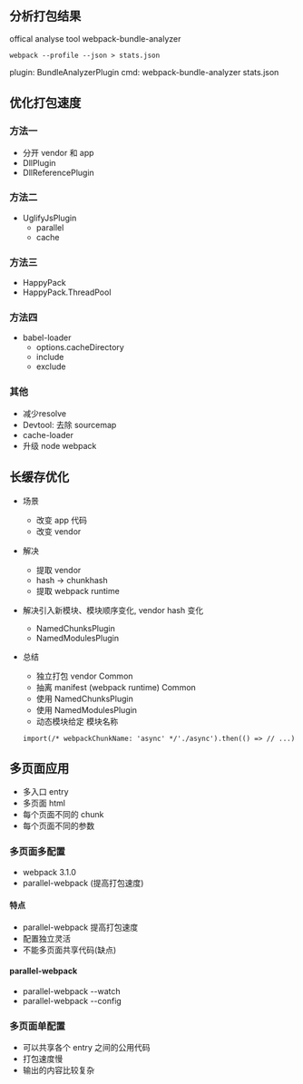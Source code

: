 ## 分析打包结果
offical analyse tool
webpack-bundle-analyzer
```
webpack --profile --json > stats.json
```
plugin: BundleAnalyzerPlugin
cmd: webpack-bundle-analyzer stats.json

## 优化打包速度
### 方法一
+ 分开 vendor 和 app
+ DllPlugin
+ DllReferencePlugin

### 方法二
+ UglifyJsPlugin
  + parallel
  + cache

### 方法三
+ HappyPack
+ HappyPack.ThreadPool

### 方法四
+ babel-loader
  + options.cacheDirectory
  + include
  + exclude

### 其他
+ 减少resolve
+ Devtool: 去除 sourcemap
+ cache-loader
+ 升级 node webpack

## 长缓存优化
+ 场景
  + 改变 app 代码
  + 改变 vendor 

+ 解决
  + 提取 vendor
  + hash -> chunkhash
  + 提取 webpack runtime

+ 解决引入新模块、模块顺序变化, vendor hash 变化
  + NamedChunksPlugin
  + NamedModulesPlugin

+ 总结
  + 独立打包 vendor Common
  + 抽离 manifest (webpack runtime) Common
  + 使用 NamedChunksPlugin 
  + 使用 NamedModulesPlugin
  + 动态模块给定 模块名称
  ```
  import(/* webpackChunkName: 'async' */'./async').then(() => // ...)
  ```

## 多页面应用
+ 多入口 entry
+ 多页面 html
+ 每个页面不同的 chunk
+ 每个页面不同的参数

### 多页面多配置
+ webpack 3.1.0
+ parallel-webpack (提高打包速度)

#### 特点 
+ parallel-webpack 提高打包速度
+ 配置独立灵活
+ 不能多页面共享代码(缺点)

#### parallel-webpack 
+ parallel-webpack --watch
+ parallel-webpack --config

### 多页面单配置
+ 可以共享各个 entry 之间的公用代码
+ 打包速度慢
+ 输出的内容比较复杂